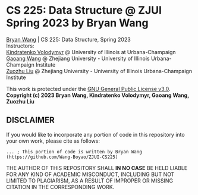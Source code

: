 # CS 225: Data Structure @ ZJUI Spring 2023 by Bryan Wang
[Bryan Wang](WangBoyao.02@outlook.com) | CS 225: Data Structure, Spring 2023  
Instructors:  
[Kindratenko Volodymyr](kindrtnk@illinois.edu) @ University of Illinois at Urbana-Champaign  
[Gaoang Wang](mailto:gaoangwang@intl.zju.edu.cn) @ Zhejiang University - University of Illinois Urbana-Champaign Institute  
[Zuozhu Liu](mailto:zuozhuliu@intl.zju.edu.cn) @ Zhejiang University - University of Illinois Urbana-Champaign Institute

This work is protected under the [GNU General Public License v3.0](https://www.gnu.org/licenses/gpl-3.0.en.html).  
**Copyright (c) 2023 Bryan Wang, Kindratenko Volodymyr, Gaoang Wang, Zuozhu Liu**

## DISCLAIMER
If you would like to incorporate any portion of code in this repository into your own work, please cite as follows:

```
... ; This portion of code is written by Bryan Wang (https://github.com/Wang-Boyao/ZJUI-CS225)
```

THE AUTHOR OF THIS REPOSITORY SHALL **IN NO CASE** BE HELD LIABLE FOR ANY KIND OF ACADEMIC MISCONDUCT, INCLUDING BUT NOT LIMITED TO PLAGIARISM, AS A RESULT OF IMPROPER OR MISSING CITATION IN THE CORRESPONDING WORK.
